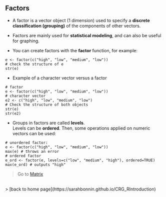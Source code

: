 <h2>Factors</h2>

* A factor is a vector object (1 dimension) used to specify a **discrete classification (grouping)** of the components of other vectors.

* Factors are mainly used for **statistical modeling**, and can also be useful for graphing.

* You can create factors with the **factor** function, for example:

```{r}
e <- factor(c("high", "low", "medium", "low"))
# check the structure of e
str(e)
```

* Example of a character vector versus a factor

```{r}
# factor
e <- factor(c("high", "low", "medium", "low"))
# character vector
e2 <- c("high", "low", "medium", "low")
# Check the structure of both objects
str(e)
str(e2)
```

* Groups in factors are called **levels**.<br>
Levels can be **ordered**. Then, some operations applied on numeric vectors can be used:

```{r}
# unordered factor:
e <- factor(c("high", "low", "medium", "low"))
max(e) # throws an error
# ordered factor
e_ord <- factor(e, levels=c("low", "medium", "high"), ordered=TRUE)
max(e_ord) # outputs "high"
```

> Go to [Matrix](https://sarahbonnin.github.io/CRG_RIntroduction/matrix)
<br>
> [back to home page](https://sarahbonnin.github.io/CRG_RIntroduction)


